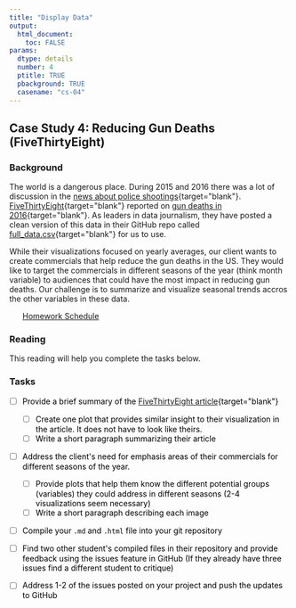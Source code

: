 ```yaml
---
title: "Display Data"
output: 
  html_document:
    toc: FALSE
params:
  dtype: details
  number: 4
  ptitle: TRUE
  pbackground: TRUE
  casename: "cs-04"
---
```












## Case Study 4: Reducing Gun Deaths (FiveThirtyEight) 
### Background 

The world is a dangerous place.  During 2015 and 2016 there was a lot of discussion in the [news about police shootings](http://www.cbsnews.com/pictures/controversial-police-shootings/){target="blank"}.  [FiveThirtyEight](https://fivethirtyeight.com/){target="blank"} reported on [gun deaths in 2016](https://fivethirtyeight.com/features/gun-deaths/){target="blank"}.  As leaders in data journalism, they have posted a clean version of this data in their GitHub repo called [full_data.csv](https://github.com/fivethirtyeight/guns-data){target="blank"} for us to use. 

While their visualizations focused on yearly averages, our client wants to create commercials that help reduce the gun deaths in the US.  They would like to target the commercials in different seasons of the year (think month variable) to audiences that could have the most impact in reducing gun deaths. Our challenge is to summarize and visualize seasonal trends accros the other variables in these data.


 * [Homework Schedule](../homework_schedule.html)






### Reading

This reading will help you complete the tasks below.




### Tasks


<style>
ul {
   color: black;
   list-style-type: none;
   list-style-position: outside;

}

</style>


* [ ] Provide a brief summary of the [FiveThirtyEight article](https://fivethirtyeight.com/features/gun-deaths/){target="blank"}
    * [ ] Create one plot that provides similar insight to their visualization in the article. It does not have to look like theirs.
    * [ ] Write a short paragraph summarizing their article
* [ ] Address the client's need for emphasis areas of their commercials for different seasons of the year.
    * [ ] Provide plots that help them know the different potential groups (variables) they could address in different seasons (2-4 visualizations seem necessary)
    * [ ] Write a short paragraph describing each image
* [ ] Compile your `.md` and `.html` file into your git repository
* [ ] Find two other student's compiled files in their repository and provide feedback using the issues feature in GitHub (If they already have three issues find a different student to critique)
* [ ] Address 1-2 of the issues posted on your project and push the updates to GitHub









